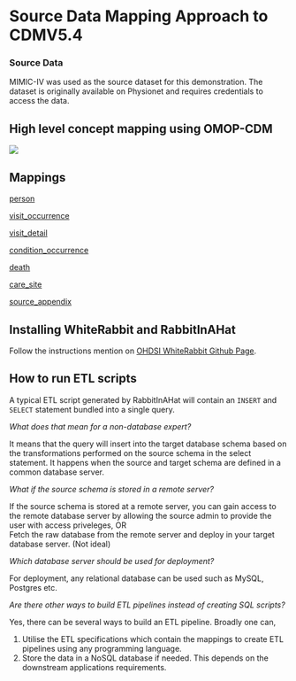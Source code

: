 # Source Data Mapping Approach to CDMV5.4

### Source Data

MIMIC-IV was used as the source dataset for this demonstration. The dataset is originally available on Physionet and requires credentials to access the data.

## High level concept mapping using OMOP-CDM

![](whiteRabbit/specifications/md_files/image9.png)

## Mappings

[person](whiteRabbit/specifications/person.md)

[visit_occurrence](whiteRabbit/specifications/visit_occurrence.md)

[visit_detail](whiteRabbit/specifications/visit_detail.md)

[condition_occurrence](whiteRabbit/specifications/condition_occurrence.md)

[death](whiteRabbit/specifications/death.md)

[care_site](whiteRabbit/specifications/care_site.md)

[source_appendix](whiteRabbit/specifications/source_appendix2.md)

## Installing WhiteRabbit and RabbitInAHat

Follow the instructions mention on [OHDSI WhiteRabbit Github Page](https://github.com/OHDSI/WhiteRabbit).

## How to run ETL scripts

A typical ETL script generated by RabbitInAHat will contain an `INSERT` and `SELECT` statement bundled into a single query.

*What does that mean for a non-database expert?*

It means that the query will insert into the target database schema based on the transformations performed on the source schema in the select statement. It happens when the source and target schema are defined in a common database server.

*What if the source schema is stored in a remote server?*

If the source schema is stored at a remote server, you can gain access to the remote database server by allowing the source admin to provide the user with access priveleges, 
OR  
Fetch the raw database from the remote server and deploy in your target database server. (Not ideal)  

*Which database server should be used for deployment?*  

For deployment, any relational database can be used such as MySQL, Postgres etc.  

*Are there other ways to build ETL pipelines instead of creating SQL scripts?*  

Yes, there can be several ways to build an ETL pipeline. Broadly one can,  
1. Utilise the ETL specifications which contain the mappings to create ETL pipelines using any programming language.  
2. Store the data in a NoSQL database if needed. This depends on the downstream applications requirements.    


